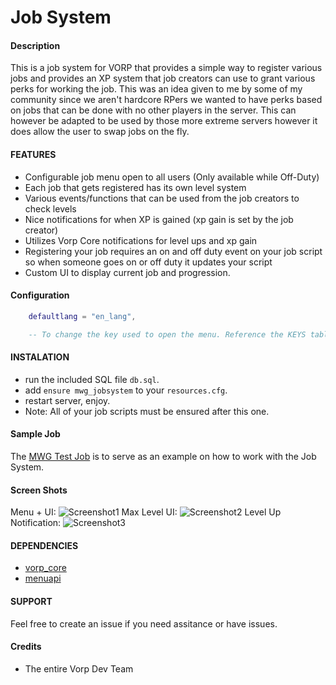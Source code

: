 # Job System

#### Description
This is a job system for VORP that provides a simple way to register various jobs and provides an XP system that job creators can use to grant various perks for working the job. This was an idea given to me by some of my community since we aren't hardcore RPers we wanted to have perks based on jobs that can be done with no other players in the server. This can however be adapted to be used by those more extreme servers however it does allow the user to swap jobs on the fly.


#### FEATURES
- Configurable job menu open to all users (Only available while Off-Duty)
- Each job that gets registered has its own level system
- Various events/functions that can be used from the job creators to check levels
- Nice notifications for when XP is gained (xp gain is set by the job creator)
- Utilizes Vorp Core notifications for level ups and xp gain
- Registering your job requires an on and off duty event on your job script so when someone goes on or off duty it updates your script
- Custom UI to display current job and progression.

#### Configuration
```lua
    defaultlang = "en_lang",

    -- To change the key used to open the menu. Reference the KEYS table in the config file and change the value on line one of the client.lua file.
```

#### INSTALATION
- run the included SQL file `db.sql`.
- add `ensure mwg_jobsystem` to your `resources.cfg`.
- restart server, enjoy.
- Note: All of your job scripts must be ensured after this one.

#### Sample Job
The [MWG Test Job](https://github.com/DavFount/mwg_testjob) is to serve as an example on how to work with the Job System.

#### Screen Shots
Menu + UI:
![Screenshot1](https://github.com/DavFount/mwg_jobsystem/blob/master/UI_Menu.jpg?raw=true)
Max Level UI:
![Screenshot2](https://github.com/DavFount/mwg_jobsystem/blob/master/MaxLevel.jpg?raw=true)
Level Up Notification:
![Screenshot3](https://github.com/DavFount/mwg_jobsystem/blob/master/LevelUp.jpg?raw=true)
#### DEPENDENCIES
- [vorp_core](https://github.com/VORPCORE/vorp-core-lua)
- [menuapi](https://github.com/outsider31000/menuapi)


#### SUPPORT
Feel free to create an issue if you need assitance or have issues.

#### Credits
- The entire Vorp Dev Team